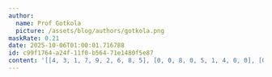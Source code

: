 ```yaml
---
author:
  name: Prof Gotkola
  picture: /assets/blog/authors/gotkola.png
maskRate: 0.21
date: 2025-10-06T01:00:01.716788
id: c99f1764-a24f-11f0-b564-71e1480f5e87
content: '[[4, 3, 1, 7, 9, 2, 6, 8, 5], [0, 0, 8, 0, 5, 1, 4, 0, 0], [0, 0, 5, 4, 8, 3, 0, 2, 1], [5, 1, 6, 9, 2, 0, 0, 7, 3], [7, 0, 4, 1, 3, 0, 2, 0, 6], [9, 2, 3, 8, 6, 7, 1, 5, 4], [3, 6, 9, 0, 1, 8, 5, 4, 0], [1, 4, 2, 5, 7, 9, 3, 0, 8], [8, 5, 7, 3, 0, 6, 9, 1, 2]]'
---
```

